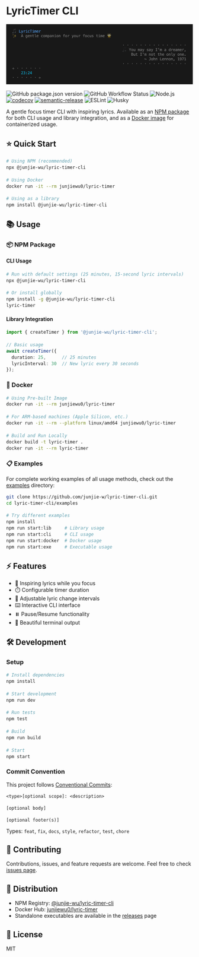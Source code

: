 # LyricTimer CLI
![lyric-timer-demo](.github/assets/lyric-timer-demo.png)

![GitHub package.json version](https://img.shields.io/github/package-json/v/junjie-w/lyric-timer-cli)
![GitHub Workflow Status](https://img.shields.io/github/actions/workflow/status/junjie-w/lyric-timer-cli/quality-checks.yml)
![Node.js](https://img.shields.io/badge/Node.js->=20-brightgreen)
[![codecov](https://codecov.io/gh/junjie-w/lyric-timer-cli/branch/main/graph/badge.svg)](https://codecov.io/gh/junjie-w/lyric-timer-cli)
[![semantic-release](https://img.shields.io/badge/semantic--release-enabled-brightgreen?logo=semantic-release)](https://github.com/semantic-release/semantic-release)
![ESLint](https://img.shields.io/badge/ESLint-enabled-brightgreen)
![Husky](https://img.shields.io/badge/Husky-enabled-brightgreen)

A gentle focus timer CLI with inspiring lyrics. Available as an [NPM package](https://www.npmjs.com/package/@junjie-wu/lyric-timer-cli) for both CLI usage and library integration, and as a [Docker image](https://hub.docker.com/r/junjiewu0/lyric-timer-cli) for containerized usage.

## ⭐ Quick Start

```bash
# Using NPM (recommended)
npx @junjie-wu/lyric-timer-cli

# Using Docker
docker run -it --rm junjiewu0/lyric-timer

# Using as a library
npm install @junjie-wu/lyric-timer-cli
```

## 📚 Usage

### 📦 NPM Package

#### CLI Usage
```bash
# Run with default settings (25 minutes, 15-second lyric intervals)
npx @junjie-wu/lyric-timer-cli

# Or install globally
npm install -g @junjie-wu/lyric-timer-cli
lyric-timer
```

#### Library Integration
```typescript
import { createTimer } from '@junjie-wu/lyric-timer-cli';

// Basic usage
await createTimer({
  duration: 25,      // 25 minutes
  lyricInterval: 30  // New lyric every 30 seconds
});
```

### 🐳 Docker

```bash
# Using Pre-built Image
docker run -it --rm junjiewu0/lyric-timer

# For ARM-based machines (Apple Silicon, etc.)
docker run -it --rm --platform linux/amd64 junjiewu0/lyric-timer

# Build and Run Locally
docker build -t lyric-timer .
docker run -it --rm lyric-timer
```

### 📋 Examples
For complete working examples of all usage methods, check out the [examples](https://github.com/junjie-w/lyric-timer-cli/tree/main/examples) directory:
```bash
git clone https://github.com/junjie-w/lyric-timer-cli.git
cd lyric-timer-cli/examples

# Try different examples
npm install
npm run start:lib     # Library usage
npm run start:cli     # CLI usage
npm run start:docker  # Docker usage
npm run start:exe     # Executable usage
```

## ⚡ Features

- 🎵 Inspiring lyrics while you focus
- ⏱️ Configurable timer duration
- 🔄 Adjustable lyric change intervals
- ⌨️ Interactive CLI interface
- ⏸️ Pause/Resume functionality
- 🎨 Beautiful terminal output

## 🛠️ Development

### Setup

```bash
# Install dependencies
npm install

# Start development
npm run dev

# Run tests
npm test

# Build
npm run build

# Start
npm start
```

### Commit Convention

This project follows [Conventional Commits](https://www.conventionalcommits.org/):

```
<type>[optional scope]: <description>

[optional body]

[optional footer(s)]
```

Types: `feat`, `fix`, `docs`, `style`, `refactor`, `test`, `chore`

## 🤝 Contributing

Contributions, issues, and feature requests are welcome. Feel free to check [issues page](https://github.com/junjie-w/lyric-timer-cli/issues).

## 🚀 Distribution

- NPM Registry: [@junjie-wu/lyric-timer-cli](https://www.npmjs.com/package/@junjie-wu/lyric-timer-cli)
- Docker Hub: [junjiewu0/lyric-timer](https://hub.docker.com/r/junjiewu0/lyric-timer)
- Standalone executables are available in the [releases](https://github.com/junjie-w/lyric-timer-cli/releases) page

## 📄 License

MIT

